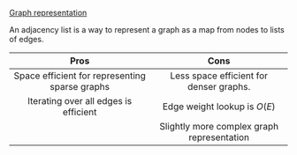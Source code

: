 [Graph representation](Graph%20representation.md)

An adjacency list is a way to represent a graph as a map from nodes to lists of edges.

|Pros|Cons|
|:-:|:-:|
|Space efficient for representing sparse graphs|Less space efficient for denser graphs.|
|Iterating over all edges is efficient|Edge weight lookup is $O(E)$|
||Slightly more complex graph representation|
